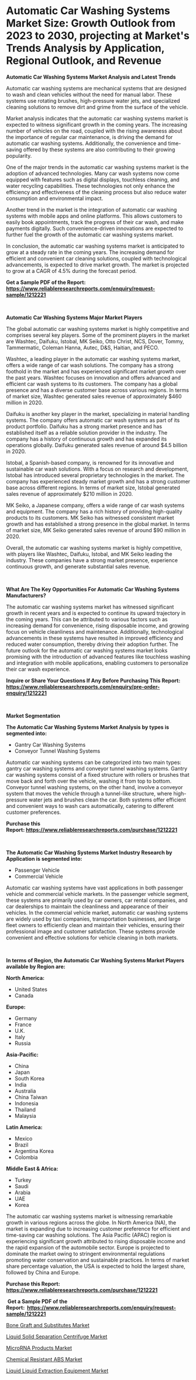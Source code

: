 <p><h1>Automatic Car Washing Systems Market Size: Growth Outlook from 2023 to 2030, projecting at Market's Trends Analysis by Application, Regional Outlook, and Revenue</h1></p><p><strong>Automatic Car Washing Systems Market Analysis and Latest Trends</strong></p>
<p><p>Automatic car washing systems are mechanical systems that are designed to wash and clean vehicles without the need for manual labor. These systems use rotating brushes, high-pressure water jets, and specialized cleaning solutions to remove dirt and grime from the surface of the vehicle.</p><p>Market analysis indicates that the automatic car washing systems market is expected to witness significant growth in the coming years. The increasing number of vehicles on the road, coupled with the rising awareness about the importance of regular car maintenance, is driving the demand for automatic car washing systems. Additionally, the convenience and time-saving offered by these systems are also contributing to their growing popularity.</p><p>One of the major trends in the automatic car washing systems market is the adoption of advanced technologies. Many car wash systems now come equipped with features such as digital displays, touchless cleaning, and water recycling capabilities. These technologies not only enhance the efficiency and effectiveness of the cleaning process but also reduce water consumption and environmental impact.</p><p>Another trend in the market is the integration of automatic car washing systems with mobile apps and online platforms. This allows customers to easily book appointments, track the progress of their car wash, and make payments digitally. Such convenience-driven innovations are expected to further fuel the growth of the automatic car washing systems market.</p><p>In conclusion, the automatic car washing systems market is anticipated to grow at a steady rate in the coming years. The increasing demand for efficient and convenient car cleaning solutions, coupled with technological advancements, is expected to drive market growth. The market is projected to grow at a CAGR of 4.5% during the forecast period.</p></p>
<p><strong>Get a Sample PDF of the Report:&nbsp; <a href="https://www.reliableresearchreports.com/enquiry/request-sample/1212221">https://www.reliableresearchreports.com/enquiry/request-sample/1212221</a></strong></p>
<p>&nbsp;</p>
<p><strong>Automatic Car Washing Systems Major Market Players</strong></p>
<p><p>The global automatic car washing systems market is highly competitive and comprises several key players. Some of the prominent players in the market are Washtec, Daifuku, Istobal, MK Seiko, Otto Christ, NCS, Dover, Tommy, Tammermatic, Coleman Hanna, Autec, D&S, Haitian, and PECO.</p><p>Washtec, a leading player in the automatic car washing systems market, offers a wide range of car wash solutions. The company has a strong foothold in the market and has experienced significant market growth over the past years. Washtec focuses on innovation and offers advanced and efficient car wash systems to its customers. The company has a global presence and has a diverse customer base across various regions. In terms of market size, Washtec generated sales revenue of approximately $460 million in 2020.</p><p>Daifuku is another key player in the market, specializing in material handling systems. The company offers automatic car wash systems as part of its product portfolio. Daifuku has a strong market presence and has established itself as a reliable solution provider in the industry. The company has a history of continuous growth and has expanded its operations globally. Daifuku generated sales revenue of around $4.5 billion in 2020.</p><p>Istobal, a Spanish-based company, is renowned for its innovative and sustainable car wash solutions. With a focus on research and development, Istobal has introduced several proprietary technologies in the market. The company has experienced steady market growth and has a strong customer base across different regions. In terms of market size, Istobal generated sales revenue of approximately $210 million in 2020.</p><p>MK Seiko, a Japanese company, offers a wide range of car wash systems and equipment. The company has a rich history of providing high-quality products to its customers. MK Seiko has witnessed consistent market growth and has established a strong presence in the global market. In terms of market size, MK Seiko generated sales revenue of around $90 million in 2020.</p><p>Overall, the automatic car washing systems market is highly competitive, with players like Washtec, Daifuku, Istobal, and MK Seiko leading the industry. These companies have a strong market presence, experience continuous growth, and generate substantial sales revenue.</p></p>
<p>&nbsp;</p>
<p><strong>What Are The Key Opportunities For Automatic Car Washing Systems Manufacturers?</strong></p>
<p><p>The automatic car washing systems market has witnessed significant growth in recent years and is expected to continue its upward trajectory in the coming years. This can be attributed to various factors such as increasing demand for convenience, rising disposable income, and growing focus on vehicle cleanliness and maintenance. Additionally, technological advancements in these systems have resulted in improved efficiency and reduced water consumption, thereby driving their adoption further. The future outlook for the automatic car washing systems market looks promising with the introduction of advanced features like touchless washing and integration with mobile applications, enabling customers to personalize their car wash experience.</p></p>
<p><strong>Inquire or Share Your Questions If Any Before Purchasing This Report: <a href="https://www.reliableresearchreports.com/enquiry/pre-order-enquiry/1212221">https://www.reliableresearchreports.com/enquiry/pre-order-enquiry/1212221</a></strong></p>
<p>&nbsp;</p>
<p><strong>Market Segmentation</strong></p>
<p><strong>The Automatic Car Washing Systems Market Analysis by types is segmented into:</strong></p>
<p><ul><li>Gantry Car Washing Systems</li><li>Conveyor Tunnel Washing Systems</li></ul></p>
<p><p>Automatic car washing systems can be categorized into two main types: gantry car washing systems and conveyor tunnel washing systems. Gantry car washing systems consist of a fixed structure with rollers or brushes that move back and forth over the vehicle, washing it from top to bottom. Conveyor tunnel washing systems, on the other hand, involve a conveyor system that moves the vehicle through a tunnel-like structure, where high-pressure water jets and brushes clean the car. Both systems offer efficient and convenient ways to wash cars automatically, catering to different customer preferences.</p></p>
<p><strong>Purchase this Report:&nbsp;<a href="https://www.reliableresearchreports.com/purchase/1212221">https://www.reliableresearchreports.com/purchase/1212221</a></strong></p>
<p>&nbsp;</p>
<p><strong>The Automatic Car Washing Systems Market Industry Research by Application is segmented into:</strong></p>
<p><ul><li>Passenger Vehicle</li><li>Commercial Vehicle</li></ul></p>
<p><p>Automatic car washing systems have vast applications in both passenger vehicle and commercial vehicle markets. In the passenger vehicle segment, these systems are primarily used by car owners, car rental companies, and car dealerships to maintain the cleanliness and appearance of their vehicles. In the commercial vehicle market, automatic car washing systems are widely used by taxi companies, transportation businesses, and large fleet owners to efficiently clean and maintain their vehicles, ensuring their professional image and customer satisfaction. These systems provide convenient and effective solutions for vehicle cleaning in both markets.</p></p>
<p>&nbsp;</p>
<p><strong>In terms of Region, the Automatic Car Washing Systems Market Players available by Region are:</strong></p>
<p>
    <p> <strong> North America: </strong>
        <ul>
            <li>United States</li>
            <li>Canada</li>
        </ul>
        </p> 
    <p> <strong> Europe: </strong>
        <ul>
            <li>Germany</li>
            <li>France</li>
            <li>U.K.</li>
            <li>Italy</li>
            <li>Russia</li>
        </ul>
        </p> 
    <p> <strong> Asia-Pacific: </strong>
        <ul>
            <li>China</li>
            <li>Japan</li>
            <li>South Korea</li>
            <li>India</li>
            <li>Australia</li>
            <li>China Taiwan</li>
            <li>Indonesia</li>
            <li>Thailand</li>
            <li>Malaysia</li>
        </ul>
        </p> 
    <p> <strong> Latin America: </strong>
        <ul>
            <li>Mexico</li>
            <li>Brazil</li>
            <li>Argentina Korea</li>
            <li>Colombia</li>
        </ul>
        </p> 
    <p> <strong> Middle East & Africa: </strong>
        <ul>
            <li>Turkey</li>
            <li>Saudi</li>
            <li>Arabia</li>
            <li>UAE</li>
            <li>Korea</li>
        </ul>
    </p>
    </p>
<p><p>The automatic car washing systems market is witnessing remarkable growth in various regions across the globe. In North America (NA), the market is expanding due to increasing customer preference for efficient and time-saving car washing solutions. The Asia Pacific (APAC) region is experiencing significant growth attributed to rising disposable income and the rapid expansion of the automobile sector. Europe is projected to dominate the market owing to stringent environmental regulations promoting water conservation and sustainable practices. In terms of market share percentage valuation, the USA is expected to hold the largest share, followed by China and Europe.</p></p>
<p><strong>Purchase this Report: <a href="https://www.reliableresearchreports.com/purchase/1212221">https://www.reliableresearchreports.com/purchase/1212221</a></strong></p>
<p>&nbsp;<strong>Get a Sample PDF of the Report:&nbsp;&nbsp;<a href="https://www.reliableresearchreports.com/enquiry/request-sample/1212221">https://www.reliableresearchreports.com/enquiry/request-sample/1212221</a></strong></p>
<p><strong></strong></p>
<p><p><a href="https://www.linkedin.com/pulse/bone-graft-substitutes-market-size-share-amp-trends-analysis-s9yyc/">Bone Graft and Substitutes Market</a></p><p><a href="https://medium.com/@reportprime05/liquid-solid-separation-centrifuge-market-size-growth-forecast-2023-2030-4cf0c9297fd6">Liquid Solid Separation Centrifuge Market</a></p><p><a href="https://www.linkedin.com/pulse/microrna-products-market-size-growth-forecast-from-2023-iibcc/">MicroRNA Products Market</a></p><p><a href="https://github.com/FassouRP/Market-Research-Report-List-1/blob/main/chemical-resistant-abs-market.md">Chemical Resistant ABS Market</a></p><p><a href="https://medium.com/@reportprime04/liquid-liquid-extraction-equipment-market-size-growth-forecast-2023-2030-77d157255340">Liquid Liquid Extraction Equipment Market</a></p></p>